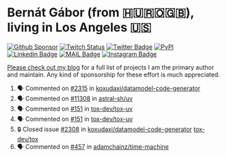 # Bernát Gábor (from 🇭🇺🇷🇴🇬🇧), living in Los Angeles 🇺🇸

[![Github Sponsor](https://img.shields.io/static/v1?label=Sponsor&message=%E2%9D%A4&logo=GitHub&link=https://github.com/sponsors/gaborbernat&style=flat-square)](https://github.com/sponsors/gaborbernat)
[![Twitch Status](https://img.shields.io/twitch/status/gaborbernat?style=flat-square)](https://www.twitch.tv/gaborbernat)
[![Twitter Badge](https://img.shields.io/badge/-@gjbernat-1ca0f1?style=flat-square&labelColor=1ca0f1&logo=twitter&logoColor=white&link=https://twitter.com/gjbernat)](https://twitter.com/gjbernat)
[![PyPI](https://img.shields.io/badge/-gaborbernat-0073b7?style=flat-square&logo=Python&logoColor=white&link=https://pypi.org/user/gaborbernat/)](https://pypi.org/user/gaborbernat/)
[![Linkedin Badge](https://img.shields.io/badge/-gaborbernat-blue?style=flat-square&logo=Linkedin&logoColor=white&link=https://www.linkedin.com/in/gaborbernat/)](https://www.linkedin.com/in/gaborbernat/)
[![MAIL Badge](https://img.shields.io/badge/-gaborjbernat@gmail.com-c14438?style=flat-square&logo=Gmail&logoColor=white&link=mailto:gaborjbernat@gmail.com)](mailto:gaborjbernat@gmail.com)
[![Instagram Badge](https://img.shields.io/badge/-@gabor__bernat-845EC2?style=flat-square&labelColor=white&logo=Instagram&link=https://instagram.com/gabor_bernat/)](https://instagram.com/gabor_bernat)

[Please check out my blog](https://bernat.tech/about/) for a full list of projects I am the primary author and maintain.
Any kind of sponsorship for these effort is much appreciated.

<!--START_SECTION:activity-->

1. 🗣 Commented on [#2315](https://github.com/koxudaxi/datamodel-code-generator/issues/2315#issuecomment-2648246742) in [koxudaxi/datamodel-code-generator](https://github.com/koxudaxi/datamodel-code-generator)
2. 🗣 Commented on [#11308](https://github.com/astral-sh/uv/issues/11308#issuecomment-2646445948) in [astral-sh/uv](https://github.com/astral-sh/uv)
3. 🗣 Commented on [#151](https://github.com/tox-dev/tox-uv/issues/151#issuecomment-2644551890) in [tox-dev/tox-uv](https://github.com/tox-dev/tox-uv)
4. 🗣 Commented on [#151](https://github.com/tox-dev/tox-uv/issues/151#issuecomment-2644336300) in [tox-dev/tox-uv](https://github.com/tox-dev/tox-uv)
5. 🔒 Closed issue [#2308](https://github.com/koxudaxi/datamodel-code-generator/issues/2308) in [koxudaxi/datamodel-code-generator](https://github.com/koxudaxi/datamodel-code-generator)
   [tox-dev/tox](https://github.com/tox-dev/tox)
5. 🗣 Commented on [#457](https://github.com/adamchainz/time-machine/pull/457#issuecomment-2197730644) in
[adamchainz/time-machine](https://github.com/adamchainz/time-machine)
<!--END_SECTION:activity-->
